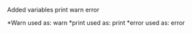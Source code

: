 Added variables print warn error

*Warn used as: warn <string>
*print used as: print <string>
*error used as: error <string>
